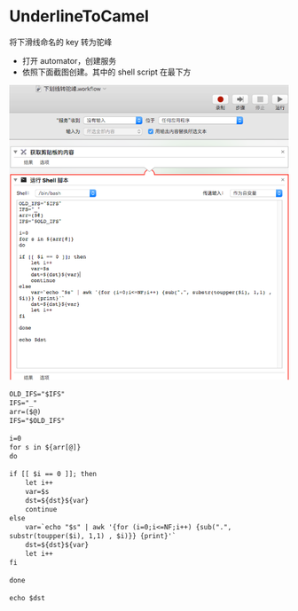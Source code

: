 # UnderlineToCamel
将下滑线命名的 key 转为驼峰

* 打开 automator，创建服务
* 依照下面截图创建。其中的 shell script 在最下方

![image](preview.png)



```
OLD_IFS="$IFS"
IFS="_"
arr=($@)
IFS="$OLD_IFS"

i=0
for s in ${arr[@]} 
do

if [[ $i == 0 ]]; then
	let i++
	var=$s
	dst=${dst}${var}
	continue
else
	var=`echo "$s" | awk '{for (i=0;i<=NF;i++) {sub(".", substr(toupper($i), 1,1) , $i)}} {print}'`
	dst=${dst}${var}
	let i++
fi

done

echo $dst

```
